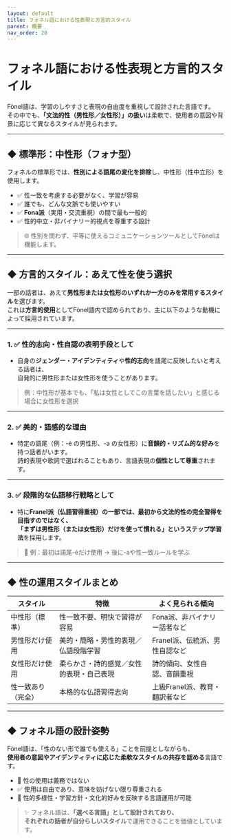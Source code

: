 ```yaml
---
layout: default
title: フォネル語における性表現と方言的スタイル
parent: 概要
nav_order: 20
---
```


# フォネル語における性表現と方言的スタイル

Fònel語は、学習のしやすさと表現の自由度を重視して設計された言語です。  
その中でも、**「文法的性（男性形／女性形）」の扱い**は柔軟で、使用者の意図や背景に応じて異なるスタイルが見られます。

---

## ◆ 標準形：中性形（フォナ型）

フォネルの標準形では、**性別による語尾の変化を排除**し、中性形（性中立形）を使用します。

- ✅ 性一致を考慮する必要がなく、学習が容易  
- ✅ 誰でも、どんな文脈でも使いやすい  
- ✅ **Fona派**（実用・交流重視）の間で最も一般的  
- ✅ 性的中立・非バイナリー的視点を尊重する設計  

> 🌐 性別を問わず、平等に使えるコミュニケーションツールとしてFònelは機能します。

---

## ◆ 方言的スタイル：あえて性を使う選択

一部の話者は、あえて**男性形または女性形のいずれか一方のみを常用するスタイル**を選びます。  
これは**方言的使用**としてFònel語内で認められており、主に以下のような動機によって採用されています。

---

### 1. ✅ **性的志向・性自認の表明手段として**

- 自身の**ジェンダー・アイデンティティ**や**性的志向**を語尾に反映したいと考える話者は、  
  自発的に男性形または女性形を使うことがあります。

> 例：中性形が基本でも、「私は女性としてこの言葉を話したい」と感じる場合に女性形を選択

---

### 2. ✅ **美的・語感的な理由**

- 特定の語尾（例：-é の男性形、-a の女性形）に**音韻的・リズム的な好み**を持つ話者がいます。  
  詩的表現や歌詞で選ばれることもあり、言語表現の**個性として尊重**されます。

---

### 3. ✅ **段階的な仏語移行戦略として**

- 特に**Franel派（仏語習得重視）**の一部では、最初から文法的性の完全習得を目指すのではなく、  
  「まずは男性形（または女性形）だけを使って慣れる」という**ステップ学習法**を採用します。

> 🌱 例：最初は語尾-éだけ使用 → 後に-aや性一致ルールを学ぶ

---

## ◆ 性の運用スタイルまとめ

| スタイル             | 特徴                                         | よく見られる傾向                 |
|----------------------|----------------------------------------------|----------------------------------|
| 中性形（標準）        | 性一致不要、明快で習得が容易                 | Fona派、非バイナリー話者など     |
| 男性形だけ使用        | 美的・簡略・男性的表現／仏語段階学習         | Franel派、伝統派、男性自認など   |
| 女性形だけ使用        | 柔らかさ・詩的感覚／女性的表現・自己表現     | 詩的傾向、女性自認、音韻重視     |
| 性一致あり（完全）    | 本格的な仏語習得志向                         | 上級Franel派、教育・翻訳者など   |

---

## ◆ フォネル語の設計姿勢

Fònel語は、「性のない形で誰でも使える」ことを前提としながらも、  
**使用者の意図やアイデンティティに応じた柔軟なスタイルの共存を認める**言語です。

- 🚫 性の使用は義務ではない  
- ✅ 使用は自由であり、意味を妨げない限り尊重される  
- 🌈 性的多様性・学習方針・文化的好みを反映する言語運用が可能  

> ✨ フォネル語は、**「選べる言語」**として設計されており、  
> それぞれの話者が**自分らしいスタイル**で運用できることを価値としています。